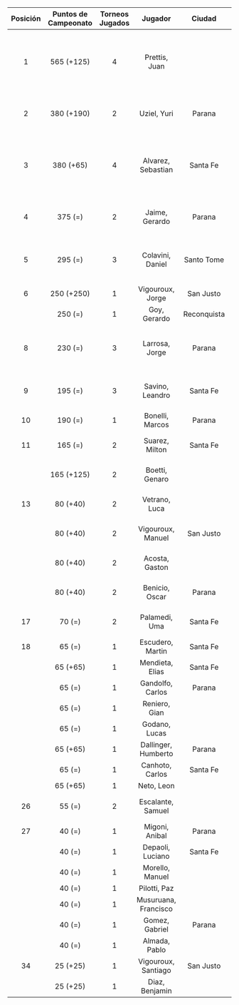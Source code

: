 |  Posición  |  Puntos de Campeonato  |  Torneos Jugados  |       Jugador        |   Ciudad    |  Afiliación  |                Puntos sumados                |
|:----------:|:----------------------:|:-----------------:|:--------------------:|:-----------:|:------------:|:--------------------------------------------:|
|     1      |       565 (+125)       |         4         |    Prettis, Juan     |             |              | 250 (T03) + 125 (T04) + 125 (T02) + 65 (T01) |
|     2      |       380 (+190)       |         2         |     Uziel, Yuri      |   Parana    | Tiro Federal |            190 (T02) + 190 (T04)             |
|     3      |       380 (+65)        |         4         |  Alvarez, Sebastian  |  Santa Fe   |   Atemeli    | 125 (T01) + 125 (T03) + 65 (T04) + 65 (T02)  |
|     4      |        375 (=)         |         2         |    Jaime, Gerardo    |   Parana    |   Aspatem    |            250 (T02) + 125 (T01)             |
|     5      |        295 (=)         |         3         |   Colavini, Daniel   | Santo Tome  |   Atemeli    |       190 (T01) + 65 (T03) + 40 (T02)        |
|     6      |       250 (+250)       |         1         |   Vigouroux, Jorge   |  San Justo  | Tiro Federal |                  250 (T04)                   |
|            |        250 (=)         |         1         |     Goy, Gerardo     | Reconquista |    ATMAR     |                  250 (T01)                   |
|     8      |        230 (=)         |         3         |    Larrosa, Jorge    |   Parana    | Tiro Federal |       125 (T02) + 65 (T01) + 40 (T03)        |
|     9      |        195 (=)         |         3         |   Savino, Leandro    |  Santa Fe   |   Atemeli    |        65 (T02) + 65 (T03) + 65 (T01)        |
|     10     |        190 (=)         |         1         |   Bonelli, Marcos    |   Parana    |   Aspatem    |                  190 (T03)                   |
|     11     |        165 (=)         |         2         |    Suarez, Milton    |  Santa Fe   |              |             125 (T03) + 40 (T01)             |
|            |       165 (+125)       |         2         |    Boetti, Genaro    |             |              |             125 (T04) + 40 (T03)             |
|     13     |        80 (+40)        |         2         |    Vetrano, Luca     |             |              |             40 (T04) + 40 (T03)              |
|            |        80 (+40)        |         2         |  Vigouroux, Manuel   |  San Justo  | Tiro Federal |             40 (T03) + 40 (T04)              |
|            |        80 (+40)        |         2         |    Acosta, Gaston    |             |              |             40 (T04) + 40 (T02)              |
|            |        80 (+40)        |         2         |    Benicio, Oscar    |   Parana    |   Aspatem    |             40 (T04) + 40 (T02)              |
|     17     |         70 (=)         |         2         |    Palamedi, Uma     |  Santa Fe   |   Atemeli    |             40 (T02) + 30 (T03)              |
|     18     |         65 (=)         |         1         |   Escudero, Martin   |  Santa Fe   |   Atemeli    |                   65 (T03)                   |
|            |        65 (+65)        |         1         |   Mendieta, Elias    |  Santa Fe   |              |                   65 (T04)                   |
|            |         65 (=)         |         1         |   Gandolfo, Carlos   |   Parana    | Tiro Federal |                   65 (T02)                   |
|            |         65 (=)         |         1         |    Reniero, Gian     |             |              |                   65 (T03)                   |
|            |         65 (=)         |         1         |    Godano, Lucas     |             |              |                   65 (T01)                   |
|            |        65 (+65)        |         1         | Dallinger, Humberto  |   Parana    | Tiro Federal |                   65 (T04)                   |
|            |         65 (=)         |         1         |   Canhoto, Carlos    |  Santa Fe   |   Atemeli    |                   65 (T02)                   |
|            |        65 (+65)        |         1         |      Neto, Leon      |             |              |                   65 (T04)                   |
|     26     |         55 (=)         |         2         |  Escalante, Samuel   |             |              |             30 (T03) + 25 (T01)              |
|     27     |         40 (=)         |         1         |    Migoni, Anibal    |   Parana    |   Aspatem    |                   40 (T02)                   |
|            |         40 (=)         |         1         |   Depaoli, Luciano   |  Santa Fe   |   Atemeli    |                   40 (T03)                   |
|            |         40 (=)         |         1         |   Morello, Manuel    |             |              |                   40 (T03)                   |
|            |         40 (=)         |         1         |     Pilotti, Paz     |             |              |                   40 (T03)                   |
|            |         40 (=)         |         1         | Musuruana, Francisco |             |              |                   40 (T03)                   |
|            |         40 (=)         |         1         |    Gomez, Gabriel    |   Parana    | Tiro Federal |                   40 (T02)                   |
|            |         40 (=)         |         1         |    Almada, Pablo     |             |              |                   40 (T02)                   |
|     34     |        25 (+25)        |         1         | Vigouroux, Santiago  |  San Justo  | Tiro Federal |                   25 (T04)                   |
|            |        25 (+25)        |         1         |    Diaz, Benjamin    |             |              |                   25 (T04)                   |